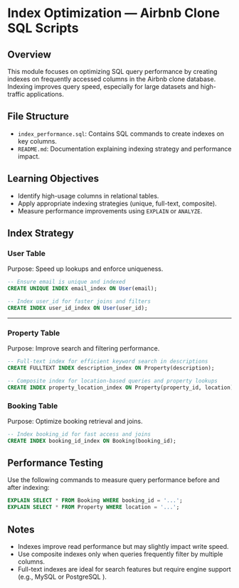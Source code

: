 # Index Optimization — Airbnb Clone SQL Scripts

##  Overview
This module focuses on optimizing SQL query performance by creating indexes on frequently accessed columns in the Airbnb clone database. Indexing improves query speed, especially for large datasets and high-traffic applications.

##  File Structure
- `index_performance.sql`: Contains SQL commands to create indexes on key columns.
- `README.md`: Documentation explaining indexing strategy and performance impact.

##  Learning Objectives
- Identify high-usage columns in relational tables.
- Apply appropriate indexing strategies (unique, full-text, composite).
- Measure performance improvements using `EXPLAIN` or `ANALYZE`.

##  Index Strategy

###  User Table
Purpose: Speed up lookups and enforce uniqueness.

```sql
-- Ensure email is unique and indexed
CREATE UNIQUE INDEX email_index ON User(email);

-- Index user_id for faster joins and filters
CREATE INDEX user_id_index ON User(user_id);
```

---

### Property Table
Purpose: Improve search and filtering performance.

```sql
-- Full-text index for efficient keyword search in descriptions
CREATE FULLTEXT INDEX description_index ON Property(description);

-- Composite index for location-based queries and property lookups
CREATE INDEX property_location_index ON Property(property_id, location);
```



### Booking Table
Purpose: Optimize booking retrieval and joins.

```sql
-- Index booking_id for fast access and joins
CREATE INDEX booking_id_index ON Booking(booking_id);
```



##  Performance Testing
Use the following commands to measure query performance before and after indexing:

```sql
EXPLAIN SELECT * FROM Booking WHERE booking_id = '...';
EXPLAIN SELECT * FROM Property WHERE location = '...';
```


##  Notes
- Indexes improve read performance but may slightly impact write speed.
- Use composite indexes only when queries frequently filter by multiple columns.
- Full-text indexes are ideal for search features but require engine support (e.g., MySQL or PostgreSQL ).

